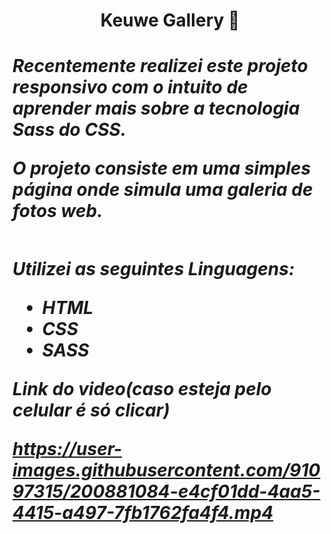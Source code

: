 <h1 align='center' > Keuwe Gallery 📸
<h1/>

 <div>
 
<h5>
Recentemente realizei este projeto responsivo com o intuito de aprender mais sobre a tecnologia Sass do CSS.

 O projeto consiste em uma simples página onde simula uma galeria de fotos web.
<h5/>
<div/>

##

Utilizei as seguintes Linguagens:
- HTML
- CSS
- SASS

Link do video(caso esteja pelo celular é só clicar)




https://user-images.githubusercontent.com/91097315/200881084-e4cf01dd-4aa5-4415-a497-7fb1762fa4f4.mp4

